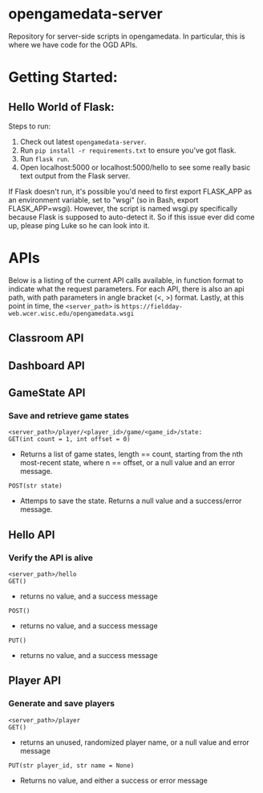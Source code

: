 # opengamedata-server
Repository for server-side scripts in opengamedata. In particular, this is where we have code for the OGD APIs.

# Getting Started:
## Hello World of Flask:
Steps to run:
1. Check out latest `opengamedata-server`.
2. Run `pip install -r requirements.txt` to ensure you've got flask.
3. Run `flask run`.
4. Open localhost:5000 or localhost:5000/hello to see some really basic text output from the Flask server.

If Flask doesn't run, it's possible you'd need to first export FLASK_APP as an environment variable, set to "wsgi" (so in Bash, export FLASK_APP=wsgi).
However, the script is named wsgi.py specifically because Flask is supposed to auto-detect it. So if this issue ever did come up, please ping Luke so he can look into it.

# APIs

Below is a listing of the current API calls available, in function format to indicate what the request parameters.
For each API, there is also an api path, with path parameters in angle bracket (<, >) format.
Lastly, at this point in time, the `<server_path>` is `https://fieldday-web.wcer.wisc.edu/opengamedata.wsgi`

## Classroom API

## Dashboard API

## GameState API

### Save and retrieve game states

`<server_path>/player/<player_id>/game/<game_id>/state:`  
`GET(int count = 1, int offset = 0)`  

- Returns a list of game states, length == count, starting from the nth most-recent state, where n == offset, or a null value and an error message.

`POST(str state)`

- Attemps to save the state. Returns a null value and a success/error message.

## Hello API

### Verify the API is alive

`<server_path>/hello`  
`GET()`

- returns no value, and a success message  

`POST()`

- returns no value, and a success message

`PUT()`

- returns no value, and a success message


## Player API

### Generate and save players

`<server_path>/player`  
`GET()`

- returns an unused, randomized player name, or a null value and error message  

`PUT(str player_id, str name = None)`

- Returns no value, and either a success or error message  
